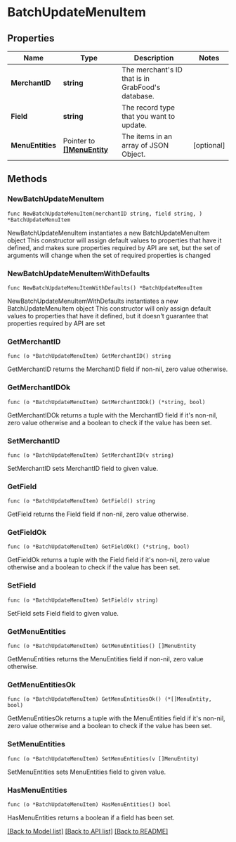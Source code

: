 # BatchUpdateMenuItem

## Properties

Name | Type | Description | Notes
------------ | ------------- | ------------- | -------------
**MerchantID** | **string** | The merchant&#39;s ID that is in GrabFood&#39;s database. | 
**Field** | **string** | The record type that you want to update. | 
**MenuEntities** | Pointer to [**[]MenuEntity**](MenuEntity.md) | The items in an array of JSON Object.  | [optional] 

## Methods

### NewBatchUpdateMenuItem

`func NewBatchUpdateMenuItem(merchantID string, field string, ) *BatchUpdateMenuItem`

NewBatchUpdateMenuItem instantiates a new BatchUpdateMenuItem object
This constructor will assign default values to properties that have it defined,
and makes sure properties required by API are set, but the set of arguments
will change when the set of required properties is changed

### NewBatchUpdateMenuItemWithDefaults

`func NewBatchUpdateMenuItemWithDefaults() *BatchUpdateMenuItem`

NewBatchUpdateMenuItemWithDefaults instantiates a new BatchUpdateMenuItem object
This constructor will only assign default values to properties that have it defined,
but it doesn't guarantee that properties required by API are set

### GetMerchantID

`func (o *BatchUpdateMenuItem) GetMerchantID() string`

GetMerchantID returns the MerchantID field if non-nil, zero value otherwise.

### GetMerchantIDOk

`func (o *BatchUpdateMenuItem) GetMerchantIDOk() (*string, bool)`

GetMerchantIDOk returns a tuple with the MerchantID field if it's non-nil, zero value otherwise
and a boolean to check if the value has been set.

### SetMerchantID

`func (o *BatchUpdateMenuItem) SetMerchantID(v string)`

SetMerchantID sets MerchantID field to given value.


### GetField

`func (o *BatchUpdateMenuItem) GetField() string`

GetField returns the Field field if non-nil, zero value otherwise.

### GetFieldOk

`func (o *BatchUpdateMenuItem) GetFieldOk() (*string, bool)`

GetFieldOk returns a tuple with the Field field if it's non-nil, zero value otherwise
and a boolean to check if the value has been set.

### SetField

`func (o *BatchUpdateMenuItem) SetField(v string)`

SetField sets Field field to given value.


### GetMenuEntities

`func (o *BatchUpdateMenuItem) GetMenuEntities() []MenuEntity`

GetMenuEntities returns the MenuEntities field if non-nil, zero value otherwise.

### GetMenuEntitiesOk

`func (o *BatchUpdateMenuItem) GetMenuEntitiesOk() (*[]MenuEntity, bool)`

GetMenuEntitiesOk returns a tuple with the MenuEntities field if it's non-nil, zero value otherwise
and a boolean to check if the value has been set.

### SetMenuEntities

`func (o *BatchUpdateMenuItem) SetMenuEntities(v []MenuEntity)`

SetMenuEntities sets MenuEntities field to given value.

### HasMenuEntities

`func (o *BatchUpdateMenuItem) HasMenuEntities() bool`

HasMenuEntities returns a boolean if a field has been set.


[[Back to Model list]](../README.md#documentation-for-models) [[Back to API list]](../README.md#documentation-for-api-endpoints) [[Back to README]](../README.md)



